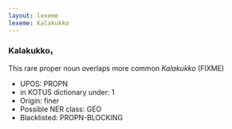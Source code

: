 ```yaml
---
layout: lexeme
lexeme: Kalakukko
---
```


###  Kalakukko₁

This rare proper noun overlaps more common *Kalakukko* (FIXME)
* UPOS:  PROPN
* in KOTUS dictionary under:  1
* Origin:  finer
* Possible NER class:  GEO
* Blacklisted:  PROPN-BLOCKING

